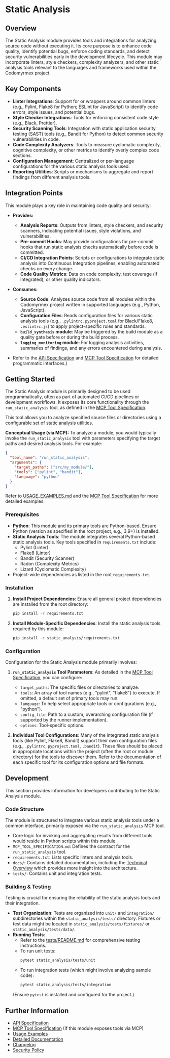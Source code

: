 # Static Analysis

## Overview

The Static Analysis module provides tools and integrations for analyzing source code without executing it. Its core purpose is to enhance code quality, identify potential bugs, enforce coding standards, and detect security vulnerabilities early in the development lifecycle. This module may incorporate linters, style checkers, complexity analyzers, and other static analysis tools relevant to the languages and frameworks used within the Codomyrmex project.

## Key Components

- **Linter Integrations**: Support for or wrappers around common linters (e.g., Pylint, Flake8 for Python; ESLint for JavaScript) to identify code errors, style issues, and potential bugs.
- **Style Checker Integrations**: Tools for enforcing consistent code style (e.g., Black, Prettier).
- **Security Scanning Tools**: Integration with static application security testing (SAST) tools (e.g., Bandit for Python) to detect common security vulnerabilities in code.
- **Code Complexity Analyzers**: Tools to measure cyclomatic complexity, cognitive complexity, or other metrics to identify overly complex code sections.
- **Configuration Management**: Centralized or per-language configurations for the various static analysis tools used.
- **Reporting Utilities**: Scripts or mechanisms to aggregate and report findings from different analysis tools.

## Integration Points

This module plays a key role in maintaining code quality and security:

- **Provides:**
    - **Analysis Reports**: Outputs from linters, style checkers, and security scanners, indicating potential issues, style violations, and vulnerabilities.
    - **Pre-commit Hooks**: May provide configurations for pre-commit hooks that run static analysis checks automatically before code is committed.
    - **CI/CD Integration Points**: Scripts or configurations to integrate static analysis into Continuous Integration pipelines, enabling automated checks on every change.
    - **Code Quality Metrics**: Data on code complexity, test coverage (if integrated), or other quality indicators.

- **Consumes:**
    - **Source Code**: Analyzes source code from all modules within the Codomyrmex project written in supported languages (e.g., Python, JavaScript).
    - **Configuration Files**: Reads configuration files for various static analysis tools (e.g., `.pylintrc`, `pyproject.toml` for Black/Flake8, `.eslintrc.js`) to apply project-specific rules and standards.
    - **`build_synthesis` module**: May be triggered by the build module as a quality gate before or during the build process.
    - **`logging_monitoring` module**: For logging analysis activities, summaries of findings, and any errors encountered during analysis.

- Refer to the [API Specification](API_SPECIFICATION.md) and [MCP Tool Specification](MCP_TOOL_SPECIFICATION.md) for detailed programmatic interfaces.)

## Getting Started

The Static Analysis module is primarily designed to be used programmatically, often as part of automated CI/CD pipelines or development workflows. It exposes its core functionality through the `run_static_analysis` tool, as defined in the [MCP Tool Specification](MCP_TOOL_SPECIFICATION.md).

This tool allows you to analyze specified source files or directories using a configurable set of static analysis utilities.

**Conceptual Usage (via MCP):**
To analyze a module, you would typically invoke the `run_static_analysis` tool with parameters specifying the target paths and desired analysis tools. For example:
```json
{
  "tool_name": "run_static_analysis",
  "arguments": {
    "target_paths": ["src/my_module/"],
    "tools": ["pylint", "bandit"],
    "language": "python"
  }
}
```
Refer to [USAGE_EXAMPLES.md](USAGE_EXAMPLES.md) and the [MCP Tool Specification](MCP_TOOL_SPECIFICATION.md) for more detailed examples.

### Prerequisites

- **Python**: This module and its primary tools are Python-based. Ensure Python (version as specified in the root project, e.g., 3.9+) is installed.
- **Static Analysis Tools**: The module integrates several Python-based static analysis tools. Key tools specified in `requirements.txt` include:
    - Pylint (Linter)
    - Flake8 (Linter)
    - Bandit (Security Scanner)
    - Radon (Complexity Metrics)
    - Lizard (Cyclomatic Complexity)
- Project-wide dependencies as listed in the root `requirements.txt`.

### Installation

1.  **Install Project Dependencies**: Ensure all general project dependencies are installed from the root directory:
    ```bash
    pip install -r requirements.txt
    ```
2.  **Install Module-Specific Dependencies**: Install the static analysis tools required by this module:
    ```bash
    pip install -r static_analysis/requirements.txt
    ```

### Configuration

Configuration for the Static Analysis module primarily involves:

1.  **`run_static_analysis` Tool Parameters**: As detailed in the [MCP Tool Specification](MCP_TOOL_SPECIFICATION.md), you can configure:
    - `target_paths`: The specific files or directories to analyze.
    - `tools`: An array of tool names (e.g., "pylint", "flake8") to execute. If omitted, a default set of primary tools may run.
    - `language`: To help select appropriate tools or configurations (e.g., "python").
    - `config_file`: Path to a custom, overarching configuration file (if supported by the runner implementation).
    - `options`: Tool-specific options.

2.  **Individual Tool Configurations**: Many of the integrated static analysis tools (like Pylint, Flake8, Bandit) support their own configuration files (e.g., `.pylintrc`, `pyproject.toml`, `.bandit`). These files should be placed in appropriate locations within the project (often the root or module directory) for the tools to discover them. Refer to the documentation of each specific tool for its configuration options and file formats.

## Development

This section provides information for developers contributing to the Static Analysis module.

### Code Structure

The module is structured to integrate various static analysis tools under a common interface, primarily exposed via the `run_static_analysis` MCP tool.
- Core logic for invoking and aggregating results from different tools would reside in Python scripts within this module.
- `MCP_TOOL_SPECIFICATION.md`: Defines the contract for the `run_static_analysis` tool.
- `requirements.txt`: Lists specific linters and analysis tools.
- `docs/`: Contains detailed documentation, including the [Technical Overview](./docs/technical_overview.md) which provides more insight into the architecture.
- `tests/`: Contains unit and integration tests.

### Building & Testing

Testing is crucial for ensuring the reliability of the static analysis tools and their integration.
- **Test Organization**: Tests are organized into `unit/` and `integration/` subdirectories within the `static_analysis/tests/` directory. Fixtures or test data might be located in `static_analysis/tests/fixtures/` or `static_analysis/tests/data/`.
- **Running Tests**:
    - Refer to the [tests/README.md](./tests/README.md) for comprehensive testing instructions.
    - To run unit tests:
      ```bash
      pytest static_analysis/tests/unit
      ```
    - To run integration tests (which might involve analyzing sample code):
      ```bash
      pytest static_analysis/tests/integration
      ```
    (Ensure `pytest` is installed and configured for the project.)

## Further Information

- [API Specification](API_SPECIFICATION.md)
- [MCP Tool Specification](MCP_TOOL_SPECIFICATION.md) (If this module exposes tools via MCP)
- [Usage Examples](USAGE_EXAMPLES.md)
- [Detailed Documentation](./docs/index.md)
- [Changelog](CHANGELOG.md)
- [Security Policy](SECURITY.md) 
